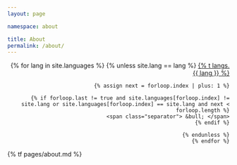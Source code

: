 ```yaml
---
layout: page

namespace: about

title: About
permalink: /about/
---
```

<div align="right">
    <!-- Adds links to other languages on the post -->
    {% for lang in site.languages %}
    {% unless site.lang == lang %}
        <a href="{% tl {{ page.namespace }} {{ lang }} %}" >{% t langs.{{ lang }} %}</a>
        
        {% assign next = forloop.index | plus: 1 %}
        
        {% if forloop.last != true and site.languages[forloop.index] != site.lang or site.languages[forloop.index] == site.lang and next < forloop.length %}
        <span class="separator"> &bull; </span>
        {% endif %}
        
    {% endunless %}
    {% endfor %}
</div>

{% tf pages/about.md %}

